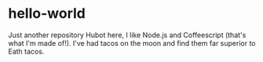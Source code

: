 # hello-world
Just another repository 
Hubot here, I like Node.js and Coffeescript (that's what I'm made of!).
I've had tacos on the moon and find them far superior to Eath tacos. 
